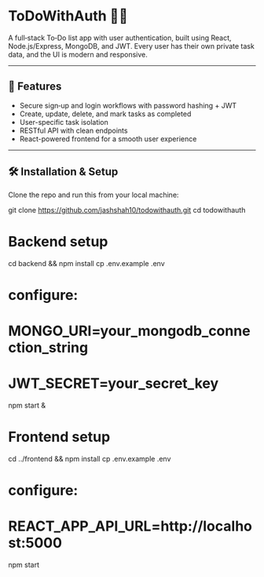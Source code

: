# ToDoWithAuth 📝🔐

A full‑stack To‑Do list app with user authentication, built using React, Node.js/Express, MongoDB, and JWT. Every user has their own private task data, and the UI is modern and responsive.

---

## 🚀 Features

- Secure sign‑up and login workflows with password hashing + JWT  
- Create, update, delete, and mark tasks as completed  
- User-specific task isolation  
- RESTful API with clean endpoints  
- React-powered frontend for a smooth user experience  

---

## 🛠️ Installation & Setup

Clone the repo and run this from your local machine:

git clone https://github.com/jashshah10/todowithauth.git
cd todowithauth

# Backend setup
cd backend && npm install
cp .env.example .env
# configure:
#   MONGO_URI=your_mongodb_connection_string
#   JWT_SECRET=your_secret_key
npm start &

# Frontend setup
cd ../frontend && npm install
cp .env.example .env
# configure:
#   REACT_APP_API_URL=http://localhost:5000
npm start
